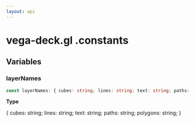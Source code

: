 ```yaml
---
layout: api
---
```


# vega-deck.gl .constants

## Variables

### layerNames

```typescript
const layerNames: { cubes: string; lines: string; text: string; paths: string; polygons: string; };
```

**Type**

{ cubes: string; lines: string; text: string; paths: string; polygons: string; }

[NamespaceImport-0]: constants.html#constants
[VariableDeclaration-2]: constants.html#layernames